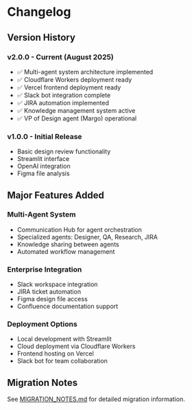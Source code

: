 # Changelog

## Version History

### v2.0.0 - Current (August 2025)
- ✅ Multi-agent system architecture implemented
- ✅ Cloudflare Workers deployment ready
- ✅ Vercel frontend deployment ready
- ✅ Slack bot integration complete
- ✅ JIRA automation implemented
- ✅ Knowledge management system active
- ✅ VP of Design agent (Margo) operational

### v1.0.0 - Initial Release
- Basic design review functionality
- Streamlit interface
- OpenAI integration
- Figma file analysis

## Major Features Added

### Multi-Agent System
- Communication Hub for agent orchestration
- Specialized agents: Designer, QA, Research, JIRA
- Knowledge sharing between agents
- Automated workflow management

### Enterprise Integration
- Slack workspace integration
- JIRA ticket automation
- Figma design file access
- Confluence documentation support

### Deployment Options
- Local development with Streamlit
- Cloud deployment via Cloudflare Workers
- Frontend hosting on Vercel
- Slack bot for team collaboration

## Migration Notes

See [MIGRATION_NOTES.md](MIGRATION_NOTES.md) for detailed migration information.
